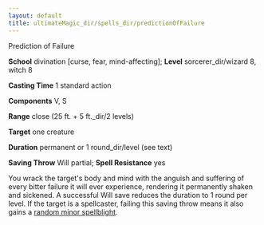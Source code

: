 ```yaml
---
layout: default
title: ultimateMagic_dir/spells_dir/predictionOfFailure
---
```

Prediction of Failure

**School** divination [curse, fear, mind-affecting]; **Level** sorcerer_dir/wizard 8, witch 8

**Casting Time** 1 standard action

**Components** V, S

**Range** close (25 ft. + 5 ft._dir/2 levels)

**Target** one creature

**Duration** permanent or 1 round_dir/level (see text)

**Saving Throw** Will partial; **Spell Resistance** yes

You wrack the target's body and mind with the anguish and suffering of every bitter failure it will ever experience, rendering it permanently shaken and sickened. A successful Will save reduces the duration to 1 round per level. If the target is a spellcaster, failing this saving throw means it also gains a [random minor spellblight](../magic_dir/spellblights#_random-minor-spellblight-table).

